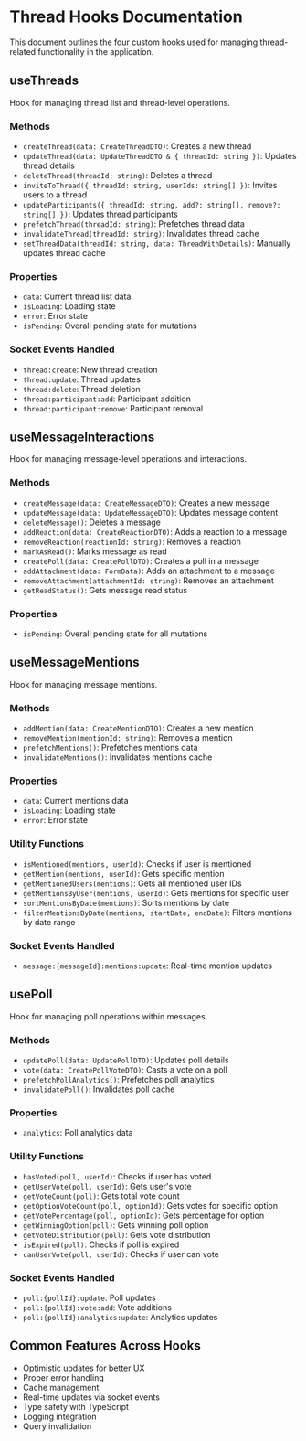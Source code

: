 # Thread Hooks Documentation

This document outlines the four custom hooks used for managing thread-related functionality in the application.

## useThreads

Hook for managing thread list and thread-level operations.

### Methods

- `createThread(data: CreateThreadDTO)`: Creates a new thread
- `updateThread(data: UpdateThreadDTO & { threadId: string })`: Updates thread details
- `deleteThread(threadId: string)`: Deletes a thread
- `inviteToThread({ threadId: string, userIds: string[] })`: Invites users to a thread
- `updateParticipants({ threadId: string, add?: string[], remove?: string[] })`: Updates thread participants
- `prefetchThread(threadId: string)`: Prefetches thread data
- `invalidateThread(threadId: string)`: Invalidates thread cache
- `setThreadData(threadId: string, data: ThreadWithDetails)`: Manually updates thread cache

### Properties

- `data`: Current thread list data
- `isLoading`: Loading state
- `error`: Error state
- `isPending`: Overall pending state for mutations

### Socket Events Handled

- `thread:create`: New thread creation
- `thread:update`: Thread updates
- `thread:delete`: Thread deletion
- `thread:participant:add`: Participant addition
- `thread:participant:remove`: Participant removal

## useMessageInteractions

Hook for managing message-level operations and interactions.

### Methods

- `createMessage(data: CreateMessageDTO)`: Creates a new message
- `updateMessage(data: UpdateMessageDTO)`: Updates message content
- `deleteMessage()`: Deletes a message
- `addReaction(data: CreateReactionDTO)`: Adds a reaction to a message
- `removeReaction(reactionId: string)`: Removes a reaction
- `markAsRead()`: Marks message as read
- `createPoll(data: CreatePollDTO)`: Creates a poll in a message
- `addAttachment(data: FormData)`: Adds an attachment to a message
- `removeAttachment(attachmentId: string)`: Removes an attachment
- `getReadStatus()`: Gets message read status

### Properties

- `isPending`: Overall pending state for all mutations

## useMessageMentions

Hook for managing message mentions.

### Methods

- `addMention(data: CreateMentionDTO)`: Creates a new mention
- `removeMention(mentionId: string)`: Removes a mention
- `prefetchMentions()`: Prefetches mentions data
- `invalidateMentions()`: Invalidates mentions cache

### Properties

- `data`: Current mentions data
- `isLoading`: Loading state
- `error`: Error state

### Utility Functions

- `isMentioned(mentions, userId)`: Checks if user is mentioned
- `getMention(mentions, userId)`: Gets specific mention
- `getMentionedUsers(mentions)`: Gets all mentioned user IDs
- `getMentionsByUser(mentions, userId)`: Gets mentions for specific user
- `sortMentionsByDate(mentions)`: Sorts mentions by date
- `filterMentionsByDate(mentions, startDate, endDate)`: Filters mentions by date range

### Socket Events Handled

- `message:{messageId}:mentions:update`: Real-time mention updates

## usePoll

Hook for managing poll operations within messages.

### Methods

- `updatePoll(data: UpdatePollDTO)`: Updates poll details
- `vote(data: CreatePollVoteDTO)`: Casts a vote on a poll
- `prefetchPollAnalytics()`: Prefetches poll analytics
- `invalidatePoll()`: Invalidates poll cache

### Properties

- `analytics`: Poll analytics data

### Utility Functions

- `hasVoted(poll, userId)`: Checks if user has voted
- `getUserVote(poll, userId)`: Gets user's vote
- `getVoteCount(poll)`: Gets total vote count
- `getOptionVoteCount(poll, optionId)`: Gets votes for specific option
- `getVotePercentage(poll, optionId)`: Gets percentage for option
- `getWinningOption(poll)`: Gets winning poll option
- `getVoteDistribution(poll)`: Gets vote distribution
- `isExpired(poll)`: Checks if poll is expired
- `canUserVote(poll, userId)`: Checks if user can vote

### Socket Events Handled

- `poll:{pollId}:update`: Poll updates
- `poll:{pollId}:vote:add`: Vote additions
- `poll:{pollId}:analytics:update`: Analytics updates

## Common Features Across Hooks

- Optimistic updates for better UX
- Proper error handling
- Cache management
- Real-time updates via socket events
- Type safety with TypeScript
- Logging integration
- Query invalidation
